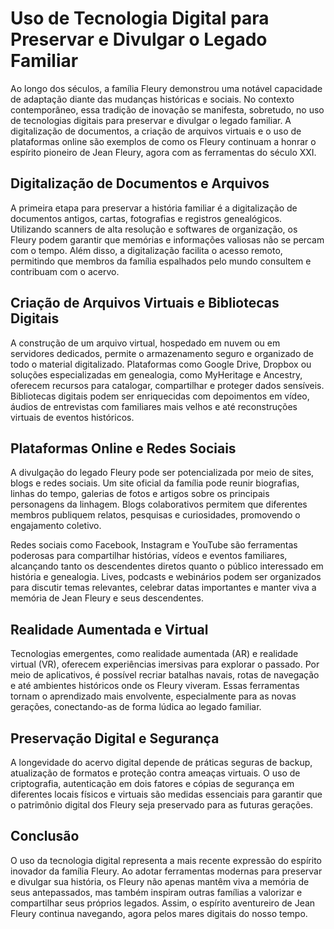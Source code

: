 # Uso de Tecnologia Digital para Preservar e Divulgar o Legado Familiar

Ao longo dos séculos, a família Fleury demonstrou uma notável capacidade de adaptação diante das mudanças históricas e sociais. No contexto contemporâneo, essa tradição de inovação se manifesta, sobretudo, no uso de tecnologias digitais para preservar e divulgar o legado familiar. A digitalização de documentos, a criação de arquivos virtuais e o uso de plataformas online são exemplos de como os Fleury continuam a honrar o espírito pioneiro de Jean Fleury, agora com as ferramentas do século XXI.

## Digitalização de Documentos e Arquivos

A primeira etapa para preservar a história familiar é a digitalização de documentos antigos, cartas, fotografias e registros genealógicos. Utilizando scanners de alta resolução e softwares de organização, os Fleury podem garantir que memórias e informações valiosas não se percam com o tempo. Além disso, a digitalização facilita o acesso remoto, permitindo que membros da família espalhados pelo mundo consultem e contribuam com o acervo.

## Criação de Arquivos Virtuais e Bibliotecas Digitais

A construção de um arquivo virtual, hospedado em nuvem ou em servidores dedicados, permite o armazenamento seguro e organizado de todo o material digitalizado. Plataformas como Google Drive, Dropbox ou soluções especializadas em genealogia, como MyHeritage e Ancestry, oferecem recursos para catalogar, compartilhar e proteger dados sensíveis. Bibliotecas digitais podem ser enriquecidas com depoimentos em vídeo, áudios de entrevistas com familiares mais velhos e até reconstruções virtuais de eventos históricos.

## Plataformas Online e Redes Sociais

A divulgação do legado Fleury pode ser potencializada por meio de sites, blogs e redes sociais. Um site oficial da família pode reunir biografias, linhas do tempo, galerias de fotos e artigos sobre os principais personagens da linhagem. Blogs colaborativos permitem que diferentes membros publiquem relatos, pesquisas e curiosidades, promovendo o engajamento coletivo.

Redes sociais como Facebook, Instagram e YouTube são ferramentas poderosas para compartilhar histórias, vídeos e eventos familiares, alcançando tanto os descendentes diretos quanto o público interessado em história e genealogia. Lives, podcasts e webinários podem ser organizados para discutir temas relevantes, celebrar datas importantes e manter viva a memória de Jean Fleury e seus descendentes.

## Realidade Aumentada e Virtual

Tecnologias emergentes, como realidade aumentada (AR) e realidade virtual (VR), oferecem experiências imersivas para explorar o passado. Por meio de aplicativos, é possível recriar batalhas navais, rotas de navegação e até ambientes históricos onde os Fleury viveram. Essas ferramentas tornam o aprendizado mais envolvente, especialmente para as novas gerações, conectando-as de forma lúdica ao legado familiar.

## Preservação Digital e Segurança

A longevidade do acervo digital depende de práticas seguras de backup, atualização de formatos e proteção contra ameaças virtuais. O uso de criptografia, autenticação em dois fatores e cópias de segurança em diferentes locais físicos e virtuais são medidas essenciais para garantir que o patrimônio digital dos Fleury seja preservado para as futuras gerações.

## Conclusão

O uso da tecnologia digital representa a mais recente expressão do espírito inovador da família Fleury. Ao adotar ferramentas modernas para preservar e divulgar sua história, os Fleury não apenas mantêm viva a memória de seus antepassados, mas também inspiram outras famílias a valorizar e compartilhar seus próprios legados. Assim, o espírito aventureiro de Jean Fleury continua navegando, agora pelos mares digitais do nosso tempo.